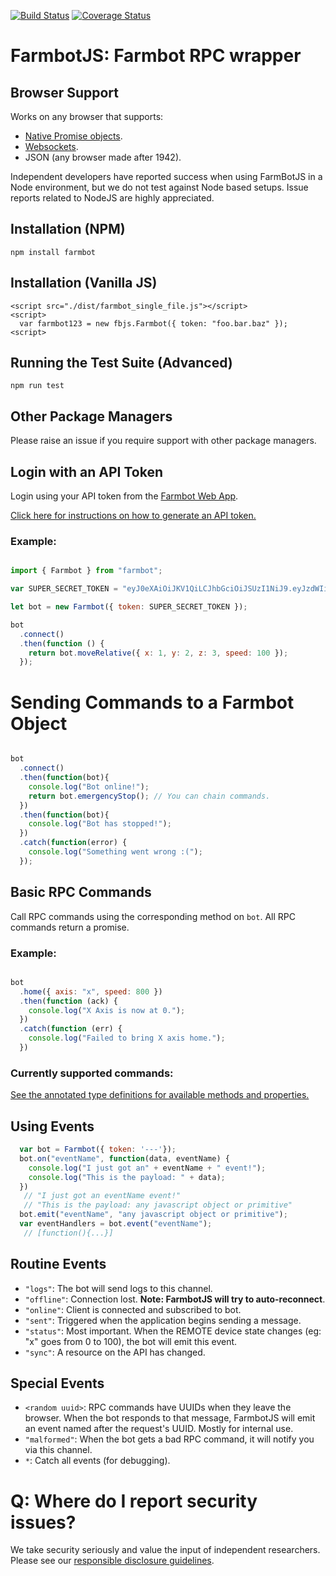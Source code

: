 [![Build Status](https://travis-ci.org/RickCarlino/farmbot-js.svg?branch=master)](https://travis-ci.org/RickCarlino/farmbot-js)
[![Coverage Status](https://coveralls.io/repos/github/FarmBot/farmbot-js/badge.svg?branch=master)](https://coveralls.io/github/FarmBot/farmbot-js?branch=master)

# FarmbotJS: Farmbot RPC wrapper

## Browser Support

Works on any browser that supports:

 * [Native Promise objects](http://caniuse.com/#feat=promises).
 * [Websockets](http://caniuse.com/#feat=websockets).
 * JSON (any browser made after 1942).

Independent developers have reported success when using FarmBotJS in a Node environment, but we do not test against Node based setups. Issue reports related to NodeJS are highly appreciated.

## Installation (NPM)

```
npm install farmbot
```

## Installation (Vanilla JS)

```
<script src="./dist/farmbot_single_file.js"></script>
<script>
  var farmbot123 = new fbjs.Farmbot({ token: "foo.bar.baz" });
<script>
```

## Running the Test Suite (Advanced)


```
npm run test
```

## Other Package Managers

Please raise an issue if you require support with other package managers.

## Login with an API Token

Login using your API token from the [Farmbot Web App](http://my.farmbot.io).

[Click here for instructions on how to generate an API token.](https://github.com/FarmBot/farmbot-web-app#generating-an-api-token)

### Example:

```javascript

import { Farmbot } from "farmbot";

var SUPER_SECRET_TOKEN = "eyJ0eXAiOiJKV1QiLCJhbGciOiJSUzI1NiJ9.eyJzdWIiOiJ0ZXN0MTIzQHRlc3QuY29tIiwiaWF0IjoxNDU5MTA5NzI4LCJqdGkiOiI5MjJhNWEwZC0wYjNhLTQ3NjctOTMxOC0xZTQxYWU2MDAzNTIiLCJpc3MiOiJodHRwOi8vbG9jYWxob3N0OjMwMDAvIiwiZXhwIjoxNDU5NDU1MzI4LCJtcXR0IjoibG9jYWxob3N0IiwiYm90IjoiYWE3YmIzN2YtNWJhMy00NjU0LWIyZTQtNThlZDU3NDY1MDhjIn0.KpkNGR9YH68AF3iHP48GormqXzspBJrDGm23aMFGyL_eRIN8iKzy4gw733SaJgFjmebJOqZkz3cly9P5ZpCKwlaxAyn9RvfjQgFcUK0mywWAAvKp5lHfOFLhBBGICTW1r4HcZBgY1zTzVBw4BqS4zM7Y0BAAsflYRdl4dDRG_236p9ETCj0MSYxFagfLLLq0W63943jSJtNwv_nzfqi3TTi0xASB14k5vYMzUDXrC-Z2iBdgmwAYUZUVTi2HsfzkIkRcTZGE7l-rF6lvYKIiKpYx23x_d7xGjnQb8hqbDmLDRXZJnSBY3zGY7oEURxncGBMUp4F_Yaf3ftg4Ry7CiA";

let bot = new Farmbot({ token: SUPER_SECRET_TOKEN });

bot
  .connect()
  .then(function () {
    return bot.moveRelative({ x: 1, y: 2, z: 3, speed: 100 });
  });

```

# Sending Commands to a Farmbot Object

```javascript

bot
  .connect()
  .then(function(bot){
    console.log("Bot online!");
    return bot.emergencyStop(); // You can chain commands.
  })
  .then(function(bot){
    console.log("Bot has stopped!");
  })
  .catch(function(error) {
    console.log("Something went wrong :(");
  });

```

## Basic RPC Commands

Call RPC commands using the corresponding method on `bot`. All RPC commands return a promise.

### Example:

```javascript

bot
  .home({ axis: "x", speed: 800 })
  .then(function (ack) {
    console.log("X Axis is now at 0.");
  })
  .catch(function (err) {
    console.log("Failed to bring X axis home.");
  })

```

### Currently supported commands:

[See the annotated type definitions for available methods and properties.](https://github.com/FarmBot/farmbot-js/blob/master/dist/farmbot.d.ts)

## Using Events

```javascript
  var bot = Farmbot({ token: '---'});
  bot.on("eventName", function(data, eventName) {
    console.log("I just got an" + eventName + " event!");
    console.log("This is the payload: " + data);
  })
   // "I just got an eventName event!"
   // "This is the payload: any javascript object or primitive"
  bot.emit("eventName", "any javascript object or primitive");
  var eventHandlers = bot.event("eventName");
   // [function(){...}]
```

## Routine Events

 * `"logs"`: The bot will send logs to this channel.
 * `"offline"`: Connection lost. **Note: FarmbotJS will try to auto-reconnect**.
 * `"online"`: Client is connected and subscribed to bot.
 * `"sent"`: Triggered when the application begins sending a message.
 * `"status"`: Most important. When the REMOTE device state changes (eg: "x" goes from 0 to 100), the bot will emit this event.
 * `"sync"`: A resource on the API has changed.

## Special Events

 * `<random uuid>`: RPC commands have UUIDs when they leave the browser. When the bot responds to that message, FarmbotJS will emit an event named after the request's UUID. Mostly for internal use.
 * `"malformed"`: When the bot gets a bad RPC command, it will notify you via this channel.
 * `*`: Catch all events (for debugging).

# Q: Where do I report security issues?

We take security seriously and value the input of independent researchers. Please see our [responsible disclosure guidelines](https://farm.bot/responsible-disclosure-of-security-vulnerabilities/).
